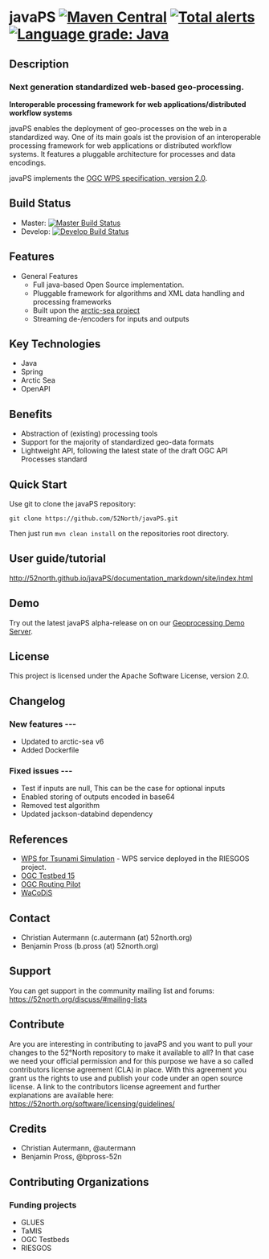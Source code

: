 # javaPS [![Maven Central](https://img.shields.io/maven-central/v/org.n52.wps/javaPS.svg)](https://search.maven.org/search?q=g:org.n52.wps%20and%20a:webapp) [![Total alerts](https://img.shields.io/lgtm/alerts/g/52North/javaPS.svg?logo=lgtm&logoWidth=18)](https://lgtm.com/projects/g/52North/javaPS/alerts/) [![Language grade: Java](https://img.shields.io/lgtm/grade/java/g/52North/javaPS.svg?logo=lgtm&logoWidth=18)](https://lgtm.com/projects/g/52North/javaPS/context:java)

## Description

### Next generation standardized web-based geo-processing.

**Interoperable processing framework for web applications/distributed workflow systems**

javaPS enables the deployment of geo-processes on the web in a standardized way. One of its main goals ist the provision of an interoperable processing framework for web applications or distributed workflow systems. It features a pluggable architecture for processes and data encodings.

javaPS implements the [OGC WPS specification, version 2.0](http://docs.opengeospatial.org/is/14-065/14-065.html).

## Build Status
* Master: [![Master Build Status](https://travis-ci.org/52North/javaPS.png?branch=master)](https://travis-ci.org/52North/javaPS)
* Develop: [![Develop Build Status](https://travis-ci.org/52North/javaPS.png?branch=develop)](https://travis-ci.org/52North/javaPS)

## Features
* General Features
  * Full java-based Open Source implementation.
  * Pluggable framework for algorithms and XML data handling and processing frameworks
  * Built upon the [arctic-sea project](https://github.com/52North/arctic-sea)
  * Streaming de-/encoders for inputs and outputs

## Key Technologies
* Java
* Spring
* Arctic Sea
* OpenAPI

## Benefits
* Abstraction of (existing) processing tools
* Support for the majority of standardized geo-data formats
* Lightweight API, following the latest state of the draft OGC API Processes standard

## Quick Start

Use git to clone the javaPS repository:

```
git clone https://github.com/52North/javaPS.git
```

Then just run `mvn clean install` on the repositories root directory.

## User guide/tutorial

http://52north.github.io/javaPS/documentation_markdown/site/index.html

## Demo

Try out the latest javaPS alpha-release on on our [Geoprocessing Demo Server](http://geoprocessing.demo.52north.org/).

## License

This project is licensed under the Apache Software License, version 2.0.

## Changelog

### New features ---

- Updated to arctic-sea v6
- Added Dockerfile

### Fixed issues ---

- Test if inputs are null, This can be the case for optional inputs
- Enabled storing of outputs encoded in base64
- Removed test algorithm
- Updated jackson-databind dependency

## References

* [WPS for Tsunami Simulation](http://tsunami-riesgos.awi.de:8080/javaps/service?request=GetCapabilities&service=WPS) - WPS service deployed in the RIESGOS project.
* [OGC Testbed 15](https://www.opengeospatial.org/projects/initiatives/testbed15)
* [OGC Routing Pilot](https://www.opengeospatial.org/projects/initiatives/routingpilot)
* [WaCoDiS](https://wacodis.fbg-hsbo.de/)

## Contact

 * Christian Autermann (c.autermann (at) 52north.org)
 * Benjamin Pross (b.pross (at) 52north.org)

## Support

You can get support in the community mailing list and forums:
https://52north.org/discuss/#mailing-lists

## Contribute

Are you are interesting in contributing to javaPS and you want to pull your changes to the 52°North repository to make it available to all?
In that case we need your official permission and for this purpose we have a so called contributors license agreement (CLA) in place. With this agreement you grant us the rights to use and publish your code under an open source license.
A link to the contributors license agreement and further explanations are available here:
https://52north.org/software/licensing/guidelines/

## Credits

 * Christian Autermann, @autermann
 * Benjamin Pross, @bpross-52n

## Contributing Organizations

### Funding projects

 * GLUES
 * TaMIS
 * OGC Testbeds
 * RIESGOS

